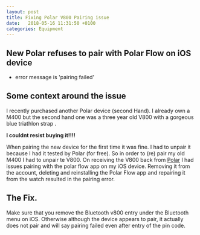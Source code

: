 ```yaml
---
layout: post
title: Fixing Polar V800 Pairing issue
date:   2018-05-16 11:31:50 +0100
categories: Equipment
---
```

## New Polar refuses to pair with Polar  Flow on iOS device
* error message is 'pairing failed'

## Some context around the issue
I recently purchased another Polar device (second Hand). I already own a M400 but the second hand one was a three year old V800 with a gorgeous blue triathlon strap .

**I couldnt resist buying it!!!!**

When pairing the new device for the first time it was fine.
I had to unpair it because I had it tested by Polar (for free). So in order to (re) pair my old M400 I had to unpair te V800. On receiving the V800 back from [Polar](https://www.polar.com/uk-en) I had issues pairing with the polar flow app on my iOS device.
Removing it from the account, deleting and reinstalling the Polar Flow app and repairing it from the watch resulted in the pairing error.

## The Fix.
Make sure that you remove the Bluetooth v800 entry under the Bluetooth menu on iOS. 
Otherwise although the device appears to pair, it actually does not pair and will say pairing failed even after entry of the pin code.